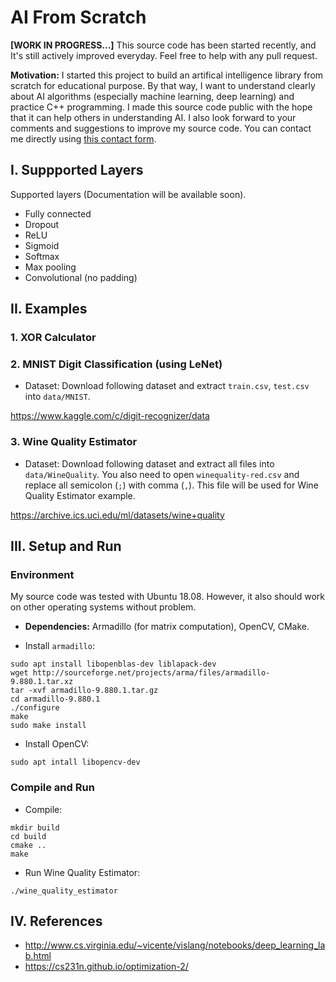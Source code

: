 # AI From Scratch

**[WORK IN PROGRESS...]** This source code has been started recently, and It's still actively improved everyday. Feel free to help with any pull request.

**Motivation:** I started this project to build an artifical intelligence library from scratch for educational purpose. By that way, I want to understand clearly about AI algorithms (especially machine learning, deep learning) and practice C++ programming. I made this source code public with the hope that it can help others in understanding AI. I also look forward to your comments and suggestions to improve my source code. You can contact me directly using [this contact form](https://aicurious.io/contact).

## I. Suppported Layers

Supported layers (Documentation will be available soon).

- Fully connected
- Dropout
- ReLU
- Sigmoid
- Softmax
- Max pooling
- Convolutional (no padding)

## II. Examples

### 1. XOR Calculator

### 2. MNIST Digit Classification (using LeNet)

- Dataset: Download following dataset and extract `train.csv`, `test.csv` into `data/MNIST`.

https://www.kaggle.com/c/digit-recognizer/data

### 3. Wine Quality Estimator

- Dataset: Download following dataset and extract all files into `data/WineQuality`. You also need to open `winequality-red.csv` and replace all semicolon (`;`) with comma (`,`). This file will be used for Wine Quality Estimator example.

https://archive.ics.uci.edu/ml/datasets/wine+quality

## III. Setup and Run

### Environment

My source code was tested with Ubuntu 18.08. However, it also should work on other operating systems without problem.

- **Dependencies:** Armadillo (for matrix computation), OpenCV, CMake.

- Install `armadillo`:

```
sudo apt install libopenblas-dev liblapack-dev
wget http://sourceforge.net/projects/arma/files/armadillo-9.880.1.tar.xz
tar -xvf armadillo-9.880.1.tar.gz
cd armadillo-9.880.1
./configure
make
sudo make install
```

- Install OpenCV:

```
sudo apt intall libopencv-dev
```

### Compile and Run

- Compile:

```
mkdir build
cd build
cmake ..
make
```

- Run Wine Quality Estimator:

```
./wine_quality_estimator
```

## IV. References

- http://www.cs.virginia.edu/~vicente/vislang/notebooks/deep_learning_lab.html
- https://cs231n.github.io/optimization-2/